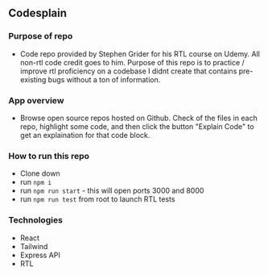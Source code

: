 ## Codesplain

### Purpose of repo
- Code repo provided by Stephen Grider for his RTL course on Udemy. All non-rtl code credit goes to him. Purpose of this repo is to practice / improve rtl proficiency on a codebase I didnt create that contains pre-existing bugs without a ton of information.

### App overview
- Browse open source repos hosted on Github. Check of the files in each repo, highlight some code, and then click the button "Explain Code" to get an explaination for that code block.

### How to run this repo
- Clone down
- run `npm i`
- run `npm run start` - this will open ports 3000 and 8000
- run `npm run test` from root to launch RTL tests

### Technologies
- React
- Tailwind
- Express API
- RTL
